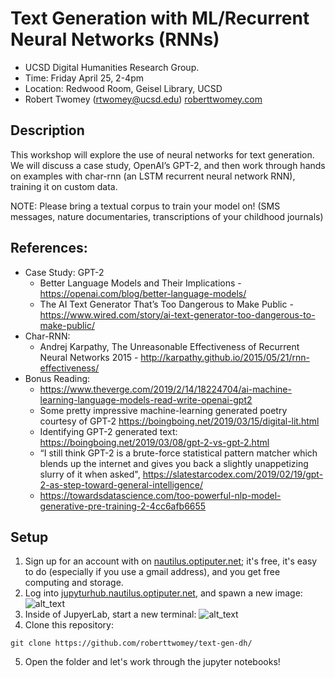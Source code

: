 # Text Generation with ML/Recurrent Neural Networks (RNNs)

- UCSD Digital Humanities Research Group. 
- Time: Friday April 25, 2-4pm
- Location: Redwood Room, Geisel Library, UCSD
- Robert Twomey (rtwomey@ucsd.edu) [roberttwomey.com](roberttwomey.com)

## Description
This workshop will explore the use of neural networks for text generation. We will discuss a case study, OpenAI’s GPT-2, and then work through hands on examples with char-rnn (an LSTM recurrent neural network RNN), training it on custom data. 

NOTE: Please bring a textual corpus to train your model on! (SMS messages, nature documentaries, transcriptions of your childhood journals)

## References: 

- Case Study: GPT-2 
  - Better Language Models and Their Implications - https://openai.com/blog/better-language-models/
  - The AI Text Generator That’s Too Dangerous to Make Public - https://www.wired.com/story/ai-text-generator-too-dangerous-to-make-public/
- Char-RNN: 
  - Andrej Karpathy, The Unreasonable Effectiveness of Recurrent Neural Networks 2015 - http://karpathy.github.io/2015/05/21/rnn-effectiveness/
- Bonus Reading:
  - https://www.theverge.com/2019/2/14/18224704/ai-machine-learning-language-models-read-write-openai-gpt2
  - Some pretty impressive machine-learning generated poetry courtesy of GPT-2 https://boingboing.net/2019/03/15/digital-lit.html
  - Identifying GPT-2 generated text: https://boingboing.net/2019/03/08/gpt-2-vs-gpt-2.html
  - “I still think GPT-2 is a brute-force statistical pattern matcher which blends up the internet and gives you back a slightly unappetizing slurry of it when asked", https://slatestarcodex.com/2019/02/19/gpt-2-as-step-toward-general-intelligence/
  - https://towardsdatascience.com/too-powerful-nlp-model-generative-pre-training-2-4cc6afb6655

## Setup
1. Sign up for an account with on [nautilus.optiputer.net](nautilus.optiputer.net); it's free, it's easy to do (especially if you use a gmail address), and you get free computing and storage.
2. Log into [jupyturhub.nautilus.optiputer.net](jupyturhub.nautilus.optiputer.net), and spawn a new image: 
![alt_text](https://raw.githubusercontent.com/roberttwomey/text-gen-dh/master/images/jupyterhub_launch.png "Login Screen")
3. Inside of JupyerLab, start a new terminal:
![alt_text](https://raw.githubusercontent.com/roberttwomey/text-gen-dh/master/images/launch_terminal.png "Launch Terminal")
4. Clone this repository: 

```git clone https://github.com/roberttwomey/text-gen-dh/```

5. Open the folder and let's work through the jupyter notebooks!
